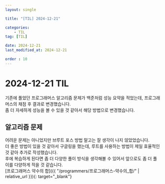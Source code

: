 ```yaml
---
layout: single

title: "[TIL] 2024-12-21"

categories:
    - TIL
tag: [TIL]

date: 2024-12-21
last_modified_at: 2024-12-21

order : 10
---
```


# 2024-12-21 TIL

기존에 풀었던 프로그래머스 알고리즘 문제가 백준처럼 성능 요약을 적었는데, 프로그래머스의 채점 후 결과로 변경했습니다.  
좀 더 자세하게 성능을 볼 수 있을 것 같아서 해당 방법으로 변경했습니다.

## 알고리즘 문제

어려운 문제는 아니었지만 브루트 포스 방법 말고는 잘 생각이 나지 않았었습니다.  
더 좋은 방법이 있을 것 같아서 구글링을 했는데, 루트를 사용하는 방법이 제일 효율적인 것 같아 추가로 작성했습니다.  
후에 복습하게 된다면 좀 더 다양한 풀이 방식을 생각해볼 수 있어서 앞으로도 좀 더 풀이를 다양하게 적을 것 같습니다.  
[프로그래머스 약수의 합]({{ "/programmers/프로그래머스-약수의_합/" | relative_url }}){: target="_blank"}